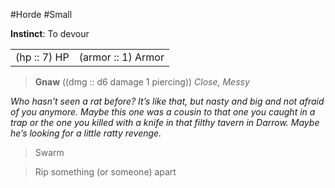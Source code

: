 #Horde #Small

**Instinct**: To devour

|       |         |
| ----- | ------- |
| (hp :: 7) HP | (armor :: 1) Armor |

> **Gnaw** ((dmg :: d6 damage 1 piercing))
> *Close, Messy*

*Who hasn’t seen a rat before? It’s like that, but nasty and big and not afraid of you anymore. Maybe this one was a cousin to that one you caught in a trap or the one you killed with a knife in that filthy tavern in Darrow. Maybe he’s looking for a little ratty revenge.*

>Swarm

>Rip something (or someone) apart
